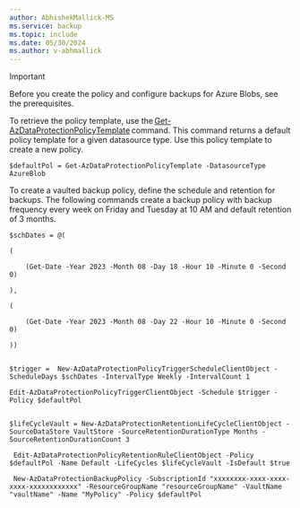 ```yaml
---
author: AbhishekMallick-MS
ms.service: backup
ms.topic: include
ms.date: 05/30/2024
ms.author: v-abhmallick
---
```


> [!IMPORTANT]
> Before you create the policy and configure backups for Azure Blobs, see the prerequisites. 

To retrieve the policy template, use the [Get-AzDataProtectionPolicyTemplate](/powershell/module/az.dataprotection/get-azdataprotectionpolicytemplate) command. This command returns a default policy template for a given datasource type. Use this policy template to create a new policy.

`$defaultPol = Get-AzDataProtectionPolicyTemplate -DatasourceType AzureBlob`

To create a vaulted backup policy, define the schedule and retention for backups. The following commands create a backup policy with backup frequency every week on Friday and Tuesday at 10 AM and default retention of 3 months.

```azurepowershell-interactive
$schDates = @( 

( 

    (Get-Date -Year 2023 -Month 08 -Day 18 -Hour 10 -Minute 0 -Second 0) 

), 

( 

    (Get-Date -Year 2023 -Month 08 -Day 22 -Hour 10 -Minute 0 -Second 0)  

)) 
 

$trigger =  New-AzDataProtectionPolicyTriggerScheduleClientObject -ScheduleDays $schDates -IntervalType Weekly -IntervalCount 1 

Edit-AzDataProtectionPolicyTriggerClientObject -Schedule $trigger -Policy $defaultPol  


$lifeCycleVault = New-AzDataProtectionRetentionLifeCycleClientObject -SourceDataStore VaultStore -SourceRetentionDurationType Months -SourceRetentionDurationCount 3  

 Edit-AzDataProtectionPolicyRetentionRuleClientObject -Policy $defaultPol -Name Default -LifeCycles $lifeCycleVault -IsDefault $true 

 New-AzDataProtectionBackupPolicy -SubscriptionId "xxxxxxxx-xxxx-xxxx-xxxx-xxxxxxxxxxxx" -ResourceGroupName "resourceGroupName" -VaultName "vaultName" -Name "MyPolicy" -Policy $defaultPol 
```


 

 
